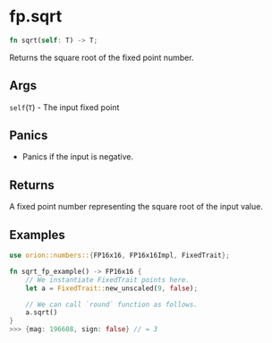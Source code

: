 # fp.sqrt

```rust
fn sqrt(self: T) -> T;
```

Returns the square root of the fixed point number.

## Args

`self`(`T`) - The input fixed point

## Panics

* Panics if the input is negative.

## Returns

A fixed point number representing the square root of the input value.

## Examples

```rust
use orion::numbers::{FP16x16, FP16x16Impl, FixedTrait};

fn sqrt_fp_example() -> FP16x16 {
    // We instantiate FixedTrait points here.
    let a = FixedTrait::new_unscaled(9, false);

    // We can call `round` function as follows.
    a.sqrt()
}
>>> {mag: 196608, sign: false} // = 3
```
